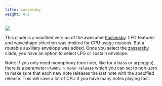 ```yaml
---
title: zassersby
weight: 4.0
---
```


<img src="/static/zassersby.png" class="fr">

This clade is a modified version of the awesome [Passersby](https://github.com/markwheeler/passersby). LFO features and waveshape selection was omitted for CPU usage reasons. But a routable auxiliary envelope was added. Once you select the [zassersby](#zassersby) clade, you have an option to select LPG or sustain envelope. 

Note: If you only need monophony (one note, like for a bass or arpeggio), there is a parameter `PARAMS > mono release` which you can set to non-zero to make sure that each new note releases the last note with the specified release. This will save a lot of CPU if you have many notes playing fast.